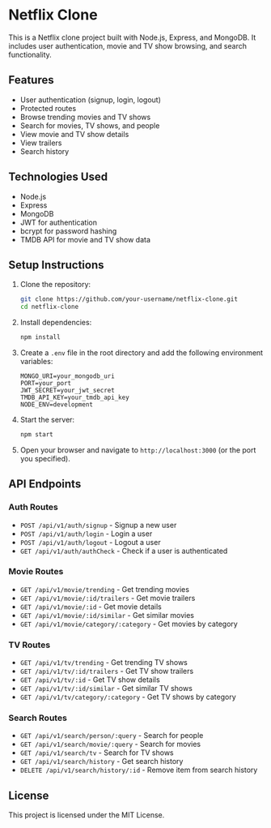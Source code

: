 # Netflix Clone

This is a Netflix clone project built with Node.js, Express, and MongoDB. It includes user authentication, movie and TV show browsing, and search functionality.

## Features

- User authentication (signup, login, logout)
- Protected routes
- Browse trending movies and TV shows
- Search for movies, TV shows, and people
- View movie and TV show details
- View trailers
- Search history

## Technologies Used

- Node.js
- Express
- MongoDB
- JWT for authentication
- bcrypt for password hashing
- TMDB API for movie and TV show data

## Setup Instructions

1. Clone the repository:
    ```bash
    git clone https://github.com/your-username/netflix-clone.git
    cd netflix-clone
    ```

2. Install dependencies:
    ```bash
    npm install
    ```

3. Create a `.env` file in the root directory and add the following environment variables:
    ```plaintext
    MONGO_URI=your_mongodb_uri
    PORT=your_port
    JWT_SECRET=your_jwt_secret
    TMDB_API_KEY=your_tmdb_api_key
    NODE_ENV=development
    ```

4. Start the server:
    ```bash
    npm start
    ```

5. Open your browser and navigate to `http://localhost:3000` (or the port you specified).

## API Endpoints

### Auth Routes
- `POST /api/v1/auth/signup` - Signup a new user
- `POST /api/v1/auth/login` - Login a user
- `POST /api/v1/auth/logout` - Logout a user
- `GET /api/v1/auth/authCheck` - Check if a user is authenticated

### Movie Routes
- `GET /api/v1/movie/trending` - Get trending movies
- `GET /api/v1/movie/:id/trailers` - Get movie trailers
- `GET /api/v1/movie/:id` - Get movie details
- `GET /api/v1/movie/:id/similar` - Get similar movies
- `GET /api/v1/movie/category/:category` - Get movies by category

### TV Routes
- `GET /api/v1/tv/trending` - Get trending TV shows
- `GET /api/v1/tv/:id/trailers` - Get TV show trailers
- `GET /api/v1/tv/:id` - Get TV show details
- `GET /api/v1/tv/:id/similar` - Get similar TV shows
- `GET /api/v1/tv/category/:category` - Get TV shows by category

### Search Routes
- `GET /api/v1/search/person/:query` - Search for people
- `GET /api/v1/search/movie/:query` - Search for movies
- `GET /api/v1/search/tv` - Search for TV shows
- `GET /api/v1/search/history` - Get search history
- `DELETE /api/v1/search/history/:id` - Remove item from search history

## License

This project is licensed under the MIT License.
